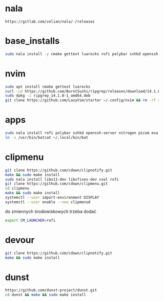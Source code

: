 # nala
```
https://gitlab.com/volian/nala/-/releases
```

# base_installs
```bash
sudo nala install -y cmake gettext luarocks rofi polybar sxhkd openssh-server nitrogen picom exa bat
```
# nvim
```bash
sudo apt install cmake gettext luarocks
curl -LO https://github.com/BurntSushi/ripgrep/releases/download/14.1.0/ripgrep_14.1.0-1_amd64.deb
sudo dpkg -i ripgrep_14.1.0-1_amd64.deb
git clone https://github.com/LazyVim/starter ~/.config/nvim && rm -rf ~/.config/nvim/.git
```
# apps
```bash
sudo nala install rofi polybar sxhkd openssh-server nitrogen picom exa bat fzf
ln -s /usr/bin/batcat ~/.local/bin/bat
```

# clipmenu
```bash
git clone https://github.com/cdown/clipnotify.git
make && sudo make install
sudo nala install libx11-dev libxfixes-dev xsel rofi
git clone https://github.com/cdown/clipmenu.git
cd clipmenu
make && sudo make install
systemctl --user import-environment DISPLAY
systemctl --user enable --now clipmenud
```
do zmiennych środowiskowych trzeba dodać
```bash
export CM_LAUNCHER=rofi
```
# devour
```bash
git clone https://github.com/cdown/clipnotify.git
make && sudo make install
```
# dunst
```bash
https://github.com/dunst-project/dunst.git
cd dunst && make && sudo make install
```
